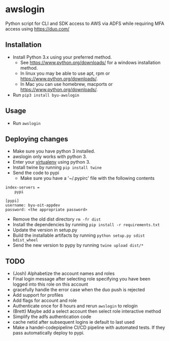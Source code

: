 # awslogin
Python script for CLI and SDK access to AWS via ADFS while requiring MFA access using https://duo.com/

## Installation 
* Install Python 3.x using your preferred method.  
  * See https://www.python.org/downloads/ for a windows installation method.  
  * In linux you may be able to use apt, rpm or https://www.python.org/downloads/.
  * In Mac you can use homebrew, macports or https://www.python.org/downloads/.
* Run `pip3 install byu-awslogin`

## Usage
* Run `awslogin`

## Deploying changes
* Make sure you have python 3 installed.
* awslogin only works with python 3.
* Enter your [virtualenv](https://virtualenv.pypa.io/en/stable/) using python 3.
* Install twine by running `pip install twine`
* Send the code to pypi
  * Make sure you have a '~/.pypirc' file with the following contents
```
index-servers =
    pypi

[pypi]
username: byu-oit-appdev
password: <the appropriate password>
```
  * Remove the old dist directory `rm -fr dist`
  * Install the dependencies by running `pip install -r requirements.txt`
  * Update the version in setup.py
  * Build the installable artifacts by running `python setup.py sdist bdist_wheel`
  * Send the new version to pypy by running `twine upload dist/*`

## TODO
* (Josh) Alphabetize the account names and roles
* Final login message after selecting role specifying you have been logged into this role on this account
* gracefully handle the error case when the duo push is rejected
* Add support for profiles
* Add flags for account and role
* Authenticate once for 8 hours and rerun `awslogin` to relogin
* (Brett) Maybe add a select account then select role interactive method
* Simplify the adfs authentication code
* cache netid after subsequent logins ie default to last used
* Make a handel-codepipeline CI/CD pipeline with automated tests.  If they pass automatically deploy to pypi.
